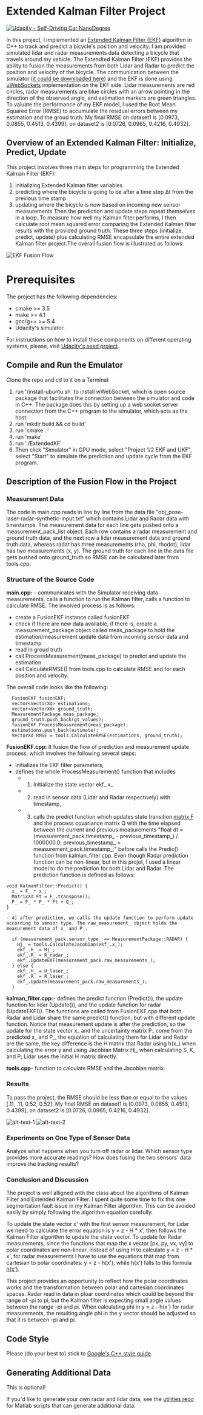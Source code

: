 # Extended Kalman Filter Project
[![Udacity - Self-Driving Car NanoDegree](https://s3.amazonaws.com/udacity-sdc/github/shield-carnd.svg)](http://www.udacity.com/drive)

In this project, I implemented an [Extended Kalman Filter (EKF)](https://en.wikipedia.org/wiki/Extended_Kalman_filter) algorithm in C++ to track and predict a bicycle's position and velocity. I am provided simulated lidar and radar measurements data detecting a bicycle that travels around my vehicle. The Extendted Kalman Filter (EKF) provides the ability to fusion the measurements from both Lidar and Radar to predict the position and velocity of the bicycle.  The communication between the simulator ([it could be downloaded here](https://github.com/udacity/self-driving-car-sim/releases)) and the EKF is done using [uWebSockets](https://github.com/uNetworking/uWebSockets) implementation on the EKF side. Lidar measurements are red circles, radar measurements are blue circles with an arrow pointing in the direction of the observed angle, and estimation markers are green triangles. To valuate the performance of my EKF model, I used the Root Mean Squared Error (RMSE) to accumulate the residual errors between my estimation and the groud truth. My final RMSE on dataset1 is [0.0973, 0.0855, 0.4513, 0.4399], on dataset2 is [0.0726, 0.0965, 0.4216, 0.4932].

## Overview of an Extended Kalman Filter: Initialize, Predict, Update

This project involves three main steps for programming the Extended Kalman Filter (EKF):
1. initializing Extended Kalman filter variables
2. predicting where the bicycle is going to be after a time step Δt from the previous time stamp
3. updating where the bicycle is now based on incoming new sensor measurements
Then the prediction and update steps repeat themselves in a loop. To measure how well my Kalman filter performs, I then calculate root mean squared error comparing the Extended Kalman filter results with the provided ground truth. These three steps (initialize, predict, update) plus calculating RMSE encapsulate the entire extended Kalman filter project.The overall fusion flow is illustrated as follows:

![EKF Fusion Flow](https://github.com/zmandyhe/extended-kalman-filter/blob/master/pic/kf-algorithm-fusion-flow.PNG)

# Prerequisites

The project has the following dependencies:

- cmake >= 3.5
- make >= 4.1
- gcc/g++ >= 5.4
- Udacity's simulator.

For instructions on how to install these components on different operating systems, please, visit [Udacity's seed project](https://github.com/udacity/CarND-Extended-Kalman-Filter-Project). 

## Compile and Run the Emulator
Clone the repo and cd to it on a Terminal:

1. run '/install-ubuntu.sh` to install wWebSocket, which is open source package that facilitates the connection between the simulator and code in C++. The package does this by setting up a web socket server connection from the C++ program to the simulator, which acts as the host.
2. run 'mkdir build && cd build'
3. run 'cmake ..'
4. run 'make'
5. run './ExtendedKF'
6. Then click "Simulator" in GPU mode, select "Project 1/2 EKF and UKF", select "Start" to simulate the prediction and update cycle from the EKF program.

## Description of the Fusion Flow in the Project

### Measurement Data
The code in main.cpp reads in line by line from the data file "obj_pose-laser-radar-synthetic-input.txt" which contains Lidar and Radar data with timestamps. The measurement data for each line gets pushed onto a measurement_pack_list object. Each row contains a radar measurement and ground truth data, and the next row a lidar measurement data and ground truth data, whereas radar has three measurements (rho, phi, rhodot), lidar has two measurements (x, y). The ground truth for each line in the data file gets pushed onto ground_truth so RMSE can be calculated later from tools.cpp.

### Structure of the Source Code

**main.cpp:** - communicates with the Simulator receiving data measurements, calls a function to run the Kalman filter, calls a function to calculate RMSE. The involved process is as follows:
* create a FusionEKF instance called fusionEKF
* check if there are new data available, if there is, create a measurement_package object called meas_package to hold the estimation/measurement update data from incoming sensor data and timestamp
* read in groud truth
* call ProcessMeasurement(meas_package) to predict and update the estimation
* call CalculateRMSE() from tools.cpp to calculate RMSE and for each position and velocity.

The overall code looks like the following:
```
  FusionEKF fusionEKF;
  vector<VectorXd> estimations;
  vector<VectorXd> ground_truth;
  MeasurementPackage meas_package;
  ground_truth.push_back(gt_values);
  fusionEKF.ProcessMeasurement(meas_package);  
  estimations.push_back(estimate);
  VectorXd RMSE = tools.CalculateRMSE(estimations, ground_truth);
```

**FusionEKF.cpp:** It fusion the flow of prediction and measurement update process, which involves the following several steps:
* initializes the EKF filter parameters, 
* defines the whole ProcessMeasurement() function that includes 
	- 1) Initialize the state vector ekf_.x_
	- 2) read in sensor data (Lidar and Radar respectively) with timestamp, 
	- 3) calls the predict function which updates state transition [matrix F](https://github.com/zmandyhe/extended-kalman-filter/blob/master/pic/update-F.PNG) and the process covariance matrix Q with  the time elapsed between the current and previous measurements "float dt = (measurement_pack.timestamp_ - previous_timestamp_) / 1000000.0; previous_timestamp_ = measurement_pack.timestamp_;" before calls the Predic() function from kalman_filter.cpp. Even though Radar prediction function can be non-linear, but in this projet, I used a linear model to do the prediction for both Lidar and Radar. The prediction function is defined as follows:
```
void KalmanFilter::Predict() {
  x_ = F_ * x_;
  MatrixXd Ft = F_.transpose();
  P_ = F_ * P_ * Ft + Q_;
}
```

	- 4) after prediction, we calls the update function to perform update according to sensor type. The raw_measurement_ object holds the measurement data of x_ and P_.

```
  if (measurement_pack.sensor_type_ == MeasurementPackage::RADAR) {
    Hj_ = tools.CalculateJacobian(ekf_.x_);
    ekf_.H_ = Hj_;
    ekf_.R_ = R_radar_;
    ekf_.UpdateEKF(measurement_pack.raw_measurements_);
  } else {
    ekf_.H_ = H_laser_;
    ekf_.R_ = R_laser_;
	ekf_.Update(measurement_pack.raw_measurements_);
  }
```
**kalman_filter.cpp:**- defines the predict function (Predict()), the update function for lidar (Update()), and the update function for radar (UpdateEKF()). The functions are called from FusionEKF.cpp that both Radar and Lidar share the same predict() function, but with different update function. Notice that measurement update is after the prediction, so the update for the state vector x_ and the uncertainty matrix P_ come from the predicted x_ and P_, the equation of calculating them for Lidar and Radar are the same, the key difference is the H matrix that Radar using h(x_) when calculating the error y and using Jacobian Matrix Hj_ when calculating S, K, and P; Lidar uses the initial H matrix directly.

**tools.cpp**- function to calculate RMSE and the Jacobian matrix.

### Results
To pass the project, the RMSE should be less than or equal to the values [.11, .11, 0.52, 0.52]. My final RMSE on dataset1 is [0.0973, 0.0855, 0.4513, 0.4399], on dataset2 is [0.0726, 0.0965, 0.4216, 0.4932].

![alt-text-1](https://github.com/zmandyhe/extended-kalman-filter/blob/master/pic/rmse-dataset1.PNG "RMSE on Dataset 1") ![alt-text-2](https://github.com/zmandyhe/extended-kalman-filter/blob/master/pic/rmse-dataset2.PNG "RMSE on Dataset 2")

### Experiments on One Type of Sensor Data
Analyze what happens when you turn off radar or lidar. Which sensor type provides more accurate readings? How does fusing the two sensors' data improve the tracking results?

### Conclusion and Discussion
The project is well alligned with the class about the algorithms of Kalman Filter and Extended Kalman Filter. I spent quite some time to fix this one segmentation fault issue in my Kalman Filter algorithm. This can be avoided easily by simply following the algorithm equation carefully.

To update the state vector x' with the first sensor measurement, for Lidar we need to calculate the error equation is y = z - H * x', then follows the Kalman Filter algorithm to update the state vector. To update for Radar measurements, since  the functions that map the x vector [px, py, vx, vy] to polar coordinates are non-linear, instead of using H to calculate y = z - H * x', for radar measurements I have to use the equations that map from cartesian to polar coordinates: y = z - h(x'), while h(x') falls to this formula [h(x')](https://github.com/zmandyhe/extended-kalman-filter/blob/master/pic/h_x.PNG).

This project provides an opportunity to reflect how the polar coordinates works and the transformation between polar and cartesian coordinates spaces. Radar read in data in ploar coordinates which could be beyond the range of -pi to pi, but the Kalman filter is expecting small angle values between the range -pi and pi.  When calculating phi in y = z - h(x') for radar measurements, the resulting angle phi in the y vector should be adjusted so that it is between -pi and pi. 

## Code Style

Please (do your best to) stick to [Google's C++ style guide](https://google.github.io/styleguide/cppguide.html).

## Generating Additional Data

This is optional!

If you'd like to generate your own radar and lidar data, see the
[utilities repo](https://github.com/udacity/CarND-Mercedes-SF-Utilities) for
Matlab scripts that can generate additional data.